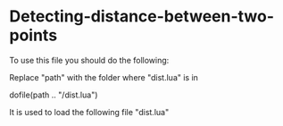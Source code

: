 # Detecting-distance-between-two-points

To use this file you should do the following:

Replace "path" with the folder where "dist.lua" is in

dofile(path .. "/dist.lua")

It is used to load the following file "dist.lua"
